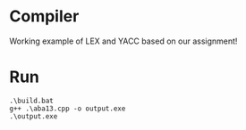 # Compiler

Working example of LEX and YACC based on our assignment!

# Run
``` 
.\build.bat
g++ .\aba13.cpp -o output.exe
.\output.exe
```